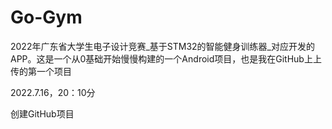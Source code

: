 # Go-Gym
2022年广东省大学生电子设计竞赛_基于STM32的智能健身训练器_对应开发的APP。这是一个从0基础开始慢慢构建的一个Android项目，也是我在GitHub上上传的第一个项目

2022.7.16，20：10分

创建GitHub项目